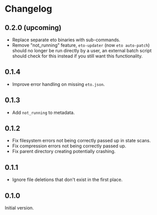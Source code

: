 # Changelog

## 0.2.0 (upcoming)

- Replace separate eto binaries with sub-commands.
- Remove "not_running" feature, `eto-updater` (now `eto auto-patch`) should no longer be run
    directly by a user, an external batch script should check for this instead if you still want
    this functionality.

## 0.1.4

- Improve error handling on missing `eto.json`.

## 0.1.3

- Add `not_running` to metadata.

## 0.1.2

- Fix filesystem errors not being correctly passed up in state scans.
- Fix compression errors not being correctly passed up.
- Fix parent directory creating potentially crashing.

## 0.1.1

- Ignore file deletions that don't exist in the first place.

## 0.1.0

Initial version.
